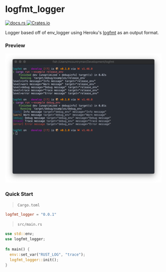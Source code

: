 <p align="center">
  <h1>logfmt_logger</h1>
  <a href="https://docs.rs/logfmt_logger">
    <img src="https://docs.rs/logfmt_logger/badge.svg" alt="docs.rs" width="73" height="20"></img>
  </a>
  <a href="https://crates.io/crates/logfmt_logger">
    <img alt="Crates.io" src="https://img.shields.io/crates/v/logfmt_logger" width="102" height="20"></img>
  </a>
</p>

Logger based off of env_logger using Heroku's [logfmt](https://brandur.org/logfmt) as an
output format.

### Preview
![terminal](docs/terminal.png)

### Quick Start
> `Cargo.toml`
```toml
logfmt_logger = "0.0.1"
```

> `src/main.rs`
```rust
use std::env;
use logfmt_logger;

fn main() {
  env::set_var("RUST_LOG", "trace");
  logfmt_logger::init();
}
```
